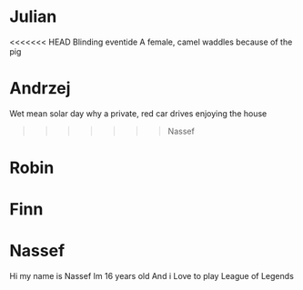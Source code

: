 # Julian
<<<<<<< HEAD
Blinding eventide
A female, camel waddles
because of the pig
# Andrzej
Wet mean solar day
why a private, red car drives
enjoying the house
>>>>>>> Nassef
# Robin



# Finn



# Nassef
Hi my name is Nassef
Im 16 years old
And i Love to play League of Legends

